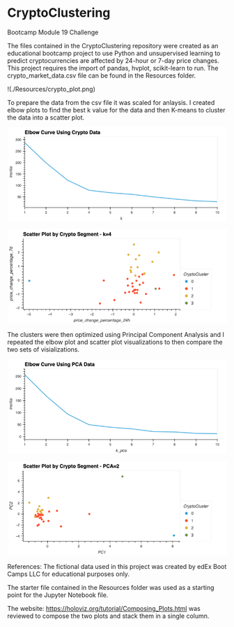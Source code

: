 # CryptoClustering
Bootcamp Module 19 Challenge

The files contained in the CryptoClustering repository were created as an educational bootcamp project to use Python and unsupervised learning to predict cryptocurrencies are affected by 24-hour or 7-day price changes. This project requires the import of pandas, hvplot, scikit-learn to run. The crypto_market_data.csv file can be found in the Resources folder. 

!(./Resources/crypto_plot.png)

To prepare the data from the csv file it was scaled for anlaysis. I created elbow plots to find the best k value for the data and then K-means to cluster the data into a scatter plot. 

![elbow](./Output/elbow_curve.png)

![scatter](./Output/scatter_plot.png)

The clusters were then optimized using Principal Component Analysis and I repeated the elbow plot and scatter plot visualizations to then compare the two sets of visializations. 

![pca_elbow](./Output/pca_elbow_curve.png)

![pca_scatter](./Output/pca_scatter_plot.png)


References: The fictional data used in this project was created by edEx Boot Camps LLC for educational purposes only.

The starter file contained in the Resources folder was used as a starting point for the Jupyter Notebook file.

The website: https://holoviz.org/tutorial/Composing_Plots.html was reviewed to compose the two plots and stack them in a single column. 

